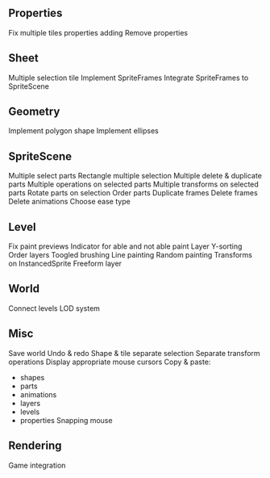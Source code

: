 


## Properties 
Fix multiple tiles properties adding
Remove properties 

## Sheet
Multiple selection tile
Implement SpriteFrames
Integrate SpriteFrames to SpriteScene

## Geometry
Implement polygon shape
Implement ellipses

## SpriteScene
Multiple select parts
Rectangle multiple selection 
Multiple delete & duplicate parts 
Multiple operations on selected parts
Multiple transforms on selected parts
Rotate parts on selection
Order parts
Duplicate frames 
Delete frames
Delete animations
Choose ease type

## Level
Fix paint previews
Indicator for able and not able paint
Layer Y-sorting
Order layers
Toogled brushing
Line painting
Random painting 
Transforms on InstancedSprite
Freeform layer 


## World
Connect levels 
LOD system


## Misc
Save world
Undo & redo
Shape & tile separate selection
Separate transform operations
Display appropriate mouse cursors
Copy & paste: 
- shapes
- parts
- animations
- layers
- levels
- properties
Snapping mouse


## Rendering 
Game integration

